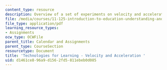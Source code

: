 ```yaml
---
content_type: resource
description: Overview of a set of experiments on velocity and acceleration.
file: /media/courses/11-125-introduction-to-education-understanding-and-evaluating-education-spring-2009/d1461ce896a9d1562fd5811ebeb0d085_MIT11_125s09_cal_Week8_Physics_Lab02.pdf
file_type: application/pdf
learning_resource_types:
- Assignments
ocw_type: OCWFile
parent_title: Calendar and Assignments
parent_type: CourseSection
resourcetype: Document
title: 'Technologies for Learning - Velocity and Acceleration '
uid: d1461ce8-96a9-d156-2fd5-811ebeb0d085
---
```

